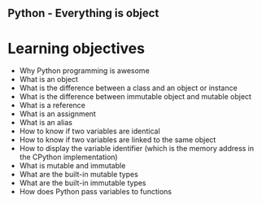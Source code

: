 ## Python - Everything is object
#  Learning objectives

*    Why Python programming is awesome
*    What is an object
*    What is the difference between a class and an object or instance
*    What is the difference between immutable object and mutable object
*    What is a reference
*    What is an assignment
*    What is an alias
*    How to know if two variables are identical
*    How to know if two variables are linked to the same object
*    How to display the variable identifier (which is the memory address in the CPython implementation)
*    What is mutable and immutable
*    What are the built-in mutable types
*    What are the built-in immutable types
*    How does Python pass variables to functions

